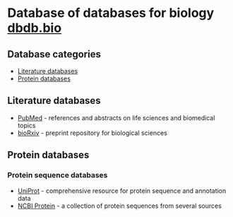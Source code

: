 # Database of databases for biology [dbdb.bio](https://www.dbdb.bio/)

## Database categories
- [Literature databases](#literature-databases)
- [Protein databases](#protein-databases)

## Literature databases
- [PubMed](https://pubmed.ncbi.nlm.nih.gov/) - references and abstracts on life sciences and biomedical topics
- [bioRxiv](https://www.biorxiv.org/) - preprint repository for biological sciences

## Protein databases

### Protein sequence databases
- [UniProt](https://www.uniprot.org/) - comprehensive resource for protein sequence and annotation data
- [NCBI Protein](https://www.ncbi.nlm.nih.gov/protein/) - a collection of protein sequences from several sources

